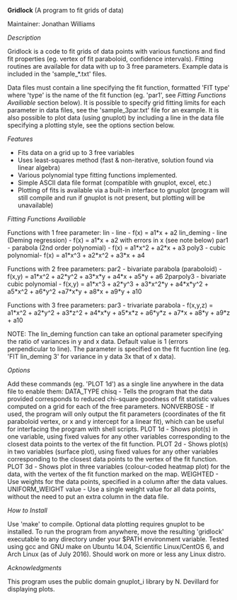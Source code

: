 **Gridlock** (A program to fit grids of data)

Maintainer: Jonathan Williams

*Description*

Gridlock is a code to fit grids of data points with various functions and find fit properties (eg. vertex of fit paraboloid, confidence intervals).  Fitting routines are available for data with up to 3 free parameters.  Example data is included in the 'sample\_\*.txt' files.

Data files must contain a line specifying the fit function, formatted 'FIT type' where 'type' is the name of the fit function (eg. 'par1', see *Fitting Functions Availiable* section below).  It is possible to specify grid fitting limits for each parameter in data files, see the 'sample_3par.txt' file for an example.  It is also possible to plot data (using gnuplot) by including a line in the data file specifying a plotting style, see the options section below.

*Features*

* Fits data on a grid up to 3 free variables
* Uses least-squares method (fast & non-iterative, solution found via linear algebra)
* Various polynomial type fitting functions implemented.
* Simple ASCII data file format (compatible with gnuplot, excel, etc.)
* Plotting of fits is available via a built-in interface to gnuplot (program will still compile and run if gnuplot is not present, but plotting will be unavailable)

*Fitting Functions Availiable*

Functions with 1 free parameter:
lin - line - f(x) = a1\*x + a2
lin_deming - line (Deming regression) - f(x) = a1\*x + a2 with errors in x (see note below) 
par1 - parabola (2nd order polynomial) - f(x) = a1\*x^2 + a2\*x + a3
poly3 - cubic polynomial- f(x) = a1\*x^3 + a2\*x^2 + a3\*x + a4

Functions with 2 free parameters:
par2 - bivariate parabola (paraboloid) - f(x,y) = a1\*x^2 + a2\*y^2 + a3\*x\*y + a4\*x + a5\*y + a6
2parpoly3 - bivariate cubic polynomial - f(x,y) = a1\*x^3 + a2\*y^3 + a3\*x^2\*y + a4\*x\*y^2 + a5\*x^2 + a6\*y^2 +a7\*x\*y + a8\*x + a9\*y + a10

Functions with 3 free parameters:
par3 - trivariate parabola - f(x,y,z) = a1\*x^2 + a2\*y^2 + a3\*z^2 + a4\*x\*y + a5\*x\*z + a6\*y\*z + a7\*x + a8\*y + a9\*z + a10

NOTE: The lin\_deming function can take an optional parameter specifying the ratio of variances in y and x data.  Default value is 1 (errors perpendicular to line).  The parameter is specified on the fit fucntion line (eg. 'FIT lin\_deming 3' for variance in y data 3x that of x data). 

*Options*

Add these commands (eg. 'PLOT 1d') as a single line anywhere in the data file to enable them:
DATA_TYPE chisq - Tells the program that the data provided corresponds to reduced chi-square goodness of fit statistic values computed on a grid for each of the free parameters.
NONVERBOSE - If used, the program will only output the fit parameters (coordinates of the fit paraboloid vertex, or x and y intercept for a linear fit), which can be useful for interfacing the program with shell scripts.
PLOT 1d - Shows plot(s) in one variable, using fixed values for any other variables corresponding to the closest data points to the vertex of the fit function.
PLOT 2d - Shows plot(s) in two variables (surface plot), using fixed values for any other variables corresponding to the closest data points to the vertex of the fit function.
PLOT 3d - Shows plot in three variables (colour-coded heatmap plot) for the data, with the vertex of the fit function marked on the map.
WEIGHTED - Use weights for the data points, specified in a column after the data values.
UNIFORM_WEIGHT value - Use a single weight value for all data points, without the need to put an extra column in the data file. 

*How to Install*

Use 'make' to compile.  Optional data plotting requires gnuplot to be installed.
To run the program from anywhere, move the resulting 'gridlock' executable to any directory under your $PATH environment variable.
Tested using gcc and GNU make on Ubuntu 14.04, Scientific Linux/CentOS 6, and Arch Linux (as of July 2016).  Should work on more or less any Linux distro.

*Acknowledgments*

This program uses the public domain gnuplot_i library by N. Devillard for displaying plots.
